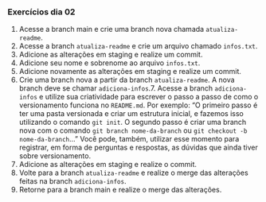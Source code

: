 ### Exercícios dia 02

1. Acesse a branch main e crie uma branch nova chamada `atualiza-readme`.
2. Acesse a branch `atualiza-readme` e crie um arquivo chamado `infos.txt`.
3. Adicione as alterações em staging e realize um commit.
4. Adicione seu nome e sobrenome ao arquivo `infos.txt`.
5. Adicione novamente as alterações em staging e realize um commit.
6. Crie uma branch nova a partir da branch `atualiza-readme`. A nova branch deve se chamar `adiciona-infos`.7. Acesse a branch `adiciona-infos` e utilize sua criatividade para escrever o passo a passo de como o versionamento funciona no `README.md`. Por exemplo: “O primeiro passo é ter uma pasta versionada e criar um estrutura inicial, e fazemos isso utilizando o comando `git init`. O segundo passo é criar uma branch nova com o comando `git branch nome-da-branch` ou `git checkout -b nome-da-branch`…” Você pode, também, utilizar esse momento para registrar, em forma de perguntas e respostas, as dúvidas que ainda tiver sobre versionamento.
8. Adicione as alterações em staging e realize o commit.
9. Volte para a branch `atualiza-readme` e realize o merge das alterações feitas na branch `adiciona-infos`.
10. Retorne para a branch main e realize o merge das alterações.